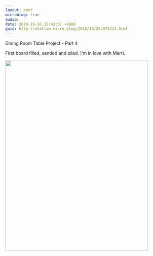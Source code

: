 ```yaml
---
layout: post
microblog: true
audio: 
date: 2018-10-26 15:43:31 +0800
guid: http://atetlaw.micro.blog/2018/10/26/074331.html
---
```

Dining Room Table Project - Part 4

First board filled, sanded and oiled. I'm in love with Marri.



<img src="https://atetlaw.micro.blog/uploads/2018/b708a1e6ec.jpg" width="450" height="600" />
